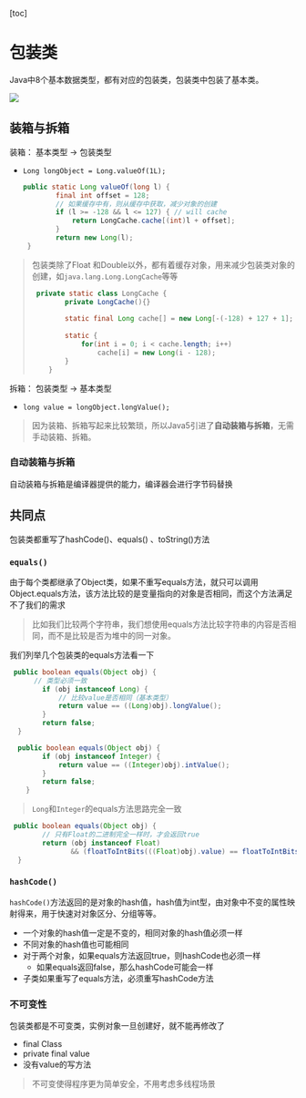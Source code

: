 [toc]

# 包装类

Java中8个基本数据类型，都有对应的包装类，包装类中包装了基本类。

![](https://liutianruo-2019-go-go-go.oss-cn-shanghai.aliyuncs.com/images/基本类型与封装类型对应图.png)

## 装箱与拆箱

装箱： 基本类型  -> 包装类型

+ `Long longObject = Long.valueOf(1L);`

  ```java
  public static Long valueOf(long l) {
          final int offset = 128;
          // 如果缓存中有，则从缓存中获取，减少对象的创建
          if (l >= -128 && l <= 127) { // will cache
              return LongCache.cache[(int)l + offset];
          }
          return new Long(l);
   }
  ```

> 包装类除了Float 和Double以外，都有着缓存对象，用来减少包装类对象的创建，如`java.lang.Long.LongCache`等等
>
> ```java
>  private static class LongCache {
>         private LongCache(){}
>      
>         static final Long cache[] = new Long[-(-128) + 127 + 1];
> 		
>         static {
>             for(int i = 0; i < cache.length; i++)
>                 cache[i] = new Long(i - 128);
>         }
>     }
> ```

拆箱： 包装类型  -> 基本类型

+ `long value = longObject.longValue();`

> 因为装箱、拆箱写起来比较繁琐，所以Java5引进了**自动装箱与拆箱**，无需手动装箱、拆箱。

### 自动装箱与拆箱

自动装箱与拆箱是编译器提供的能力，编译器会进行字节码替换

## 共同点

包装类都重写了hashCode()、equals() 、toString()方法

### `equals()`

由于每个类都继承了Object类，如果不重写equals方法，就只可以调用Object.equals方法，该方法比较的是变量指向的对象是否相同，而这个方法满足不了我们的需求

> 比如我们比较两个字符串，我们想使用equals方法比较字符串的内容是否相同，而不是比较是否为堆中的同一对象。

我们列举几个包装类的equals方法看一下

```java
 public boolean equals(Object obj) {
      // 类型必须一致
        if (obj instanceof Long) {
            // 比较value是否相同（基本类型）
            return value == ((Long)obj).longValue();
        }
        return false;
  }
```

```java
  public boolean equals(Object obj) {
        if (obj instanceof Integer) {
            return value == ((Integer)obj).intValue();
        }
        return false;
    }
```

> `Long`和`Integer`的equals方法思路完全一致

```java
 public boolean equals(Object obj) {
        // 只有Float的二进制完全一样时，才会返回true
        return (obj instanceof Float)
               && (floatToIntBits(((Float)obj).value) == floatToIntBits(value));
  }
```

### `hashCode()`

`hashCode()`方法返回的是对象的hash值，hash值为int型，由对象中不变的属性映射得来，用于快速对对象区分、分组等等。

+ 一个对象的hash值一定是不变的，相同对象的hash值必须一样
+ 不同对象的hash值也可能相同
+ 对于两个对象，如果equals方法返回true，则hashCode也必须一样
  + 如果equals返回false，那么hashCode可能会一样
+ 子类如果重写了equals方法，必须重写hashCode方法

### 不可变性

包装类都是不可变类，实例对象一旦创建好，就不能再修改了

+ final Class
+ private final value
+ 没有value的写方法

> 不可变使得程序更为简单安全，不用考虑多线程场景